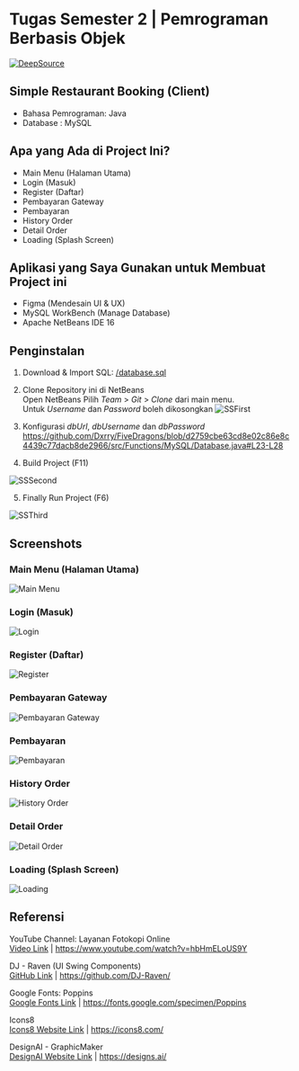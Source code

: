 # Tugas Semester 2 | Pemrograman Berbasis Objek

[![DeepSource](https://app.deepsource.com/gh/Dxrry/FiveDragons.svg/?label=active+issues&show_trend=true&token=_fWvln9xURKrq_HUwIRoEIdm)](https://app.deepsource.com/gh/Dxrry/FiveDragons/?ref=repository-badge)

## Simple Restaurant Booking (Client)
* Bahasa Pemrograman: Java
* Database : MySQL

## Apa yang Ada di Project Ini?
- Main Menu (Halaman Utama)
- Login (Masuk)
- Register (Daftar)
- Pembayaran Gateway
- Pembayaran
- History Order
- Detail Order
- Loading (Splash Screen)

## Aplikasi yang Saya Gunakan untuk Membuat Project ini
- Figma (Mendesain UI & UX)
- MySQL WorkBench (Manage Database)
- Apache NetBeans IDE 16
## Penginstalan
1. Download & Import SQL: [/database.sql](/database.sql)
2. Clone Repository ini di NetBeans  
Open NetBeans Pilih *Team* > *Git* > *Clone* dari  main menu.  
Untuk *Username* dan *Password* boleh dikosongkan
![SSFirst](/ss/Screenshot%20from%202023-06-25%2010-28-33.png)

3. Konfigurasi *dbUrl*, *dbUsername* dan *dbPassword*
https://github.com/Dxrry/FiveDragons/blob/d2759cbe63cd8e02c86e8c4439c77dacb8de2966/src/Functions/MySQL/Database.java#L23-L28

4. Build Project (F11)  

![SSSecond](/ss/Screenshot%20from%202023-06-24%2009-19-21.png)

5. Finally Run Project (F6)  

![SSThird](/ss/Screenshot%20from%202023-06-25%2010-17-57.png)

## Screenshots
### Main Menu (Halaman Utama)
![Main Menu](/ss/DASHBOARD.png)
### Login (Masuk)
![Login](/ss/LOGIN.png)
### Register (Daftar)
![Register](/ss/REGISTER.png)
### Pembayaran Gateway
![Pembayaran Gateway](/ss/PAYMENTGATEWAY.png)
### Pembayaran
![Pembayaran](/ss/PAYMENT.png)
### History Order
![History Order](/ss/HISTORY.png)
### Detail Order
![Detail Order](/ss/DETAILORDER.png)
### Loading (Splash Screen)
![Loading](/ss/LOADING.png)

## Referensi
YouTube Channel: Layanan Fotokopi Online  
[Video Link](https://www.youtube.com/watch?v=hbHmELoUS9Y) | https://www.youtube.com/watch?v=hbHmELoUS9Y

DJ - Raven (UI Swing Components)  
[GitHub Link](https://github.com/DJ-Raven/) | https://github.com/DJ-Raven/

Google Fonts: Poppins  
[Google Fonts Link](https://fonts.google.com/specimen/Poppins) | https://fonts.google.com/specimen/Poppins

Icons8  
[Icons8 Website Link](https://icons8.com/) | https://icons8.com/

DesignAI - GraphicMaker  
[DesignAI Website Link](https://designs.ai/) | https://designs.ai/
